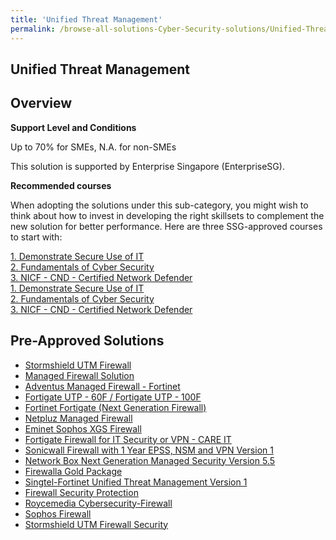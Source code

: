```yaml
---
title: 'Unified Threat Management'
permalink: /browse-all-solutions-Cyber-Security-solutions/Unified-Threat-Management
---
```


## Unified Threat Management
## Overview

**Support Level and Conditions**

Up to 70% for SMEs, N.A. for non-SMEs

This solution is supported by  Enterprise Singapore (EnterpriseSG).

**Recommended courses**

When adopting the solutions under this sub-category, you might wish to think about how to invest in developing the right skillsets to complement the new solution for better performance. Here are three SSG-approved courses to start with:

<a href='https://courses.enterprisejobskills.gov.sg/Course_Internet/CourseDetail/Demonstrate-Secure-Use-8'  target='_blank' rel='noopener'>1. Demonstrate Secure Use of IT</a><br>
<a href='https://courses.enterprisejobskills.gov.sg/Course_Internet/CourseDetail/Fundamentals-Cyber-Security-2'  target='_blank' rel='noopener'>2. Fundamentals of Cyber Security</a><br>
<a href='https://courses.enterprisejobskills.gov.sg/Course_Internet/CourseDetail/NICF-CND-Certified-Network-Defender-SF-2'  target='_blank' rel='noopener'>3. NICF - CND - Certified Network Defender</a><br>
<a href='https://courses.enterprisejobskills.gov.sg/Course_Internet/CourseDetail/Demonstrate-Secure-Use-8'  target='_blank' rel='noopener'>1. Demonstrate Secure Use of IT</a><br>
<a href='https://courses.enterprisejobskills.gov.sg/Course_Internet/CourseDetail/Fundamentals-Cyber-Security-2'  target='_blank' rel='noopener'>2. Fundamentals of Cyber Security</a><br>
<a href='https://courses.enterprisejobskills.gov.sg/Course_Internet/CourseDetail/NICF-CND-Certified-Network-Defender-SF-2'  target='_blank' rel='noopener'>3. NICF - CND - Certified Network Defender</a><br>

## Pre-Approved Solutions

- <a href='/productivity-solutions-grant/solutionrepo/solution521' target='_blank'>Stormshield UTM Firewall</a><br>
- <a href='/productivity-solutions-grant/solutionrepo/solution1276' target='_blank'>Managed Firewall Solution</a><br>
- <a href='/productivity-solutions-grant/solutionrepo/solution1800' target='_blank'>Adventus Managed Firewall - Fortinet </a><br>
- <a href='/productivity-solutions-grant/solutionrepo/solution1809' target='_blank'>Fortigate UTP - 60F / Fortigate UTP - 100F</a><br>
- <a href='/productivity-solutions-grant/solutionrepo/solution1909' target='_blank'>Fortinet Fortigate (Next Generation Firewall)</a><br>
- <a href='/productivity-solutions-grant/solutionrepo/solution2274' target='_blank'>Netpluz Managed Firewall </a><br>
- <a href='/productivity-solutions-grant/solutionrepo/solution2386' target='_blank'>Eminet Sophos XGS Firewall</a><br>
- <a href='/productivity-solutions-grant/solutionrepo/solution2402' target='_blank'>Fortigate Firewall for IT Security or VPN - CARE IT</a><br>
- <a href='/productivity-solutions-grant/solutionrepo/solution2517' target='_blank'>Sonicwall Firewall with 1 Year EPSS, NSM and VPN Version 1</a><br>
- <a href='/productivity-solutions-grant/solutionrepo/solution2549' target='_blank'>Network Box Next Generation Managed Security Version 5.5</a><br>
- <a href='/productivity-solutions-grant/solutionrepo/solution2607' target='_blank'>Firewalla Gold Package</a><br>
- <a href='/productivity-solutions-grant/solutionrepo/solution2655' target='_blank'>Singtel-Fortinet Unified Threat Management Version 1</a><br>
- <a href='/productivity-solutions-grant/solutionrepo/solution2711' target='_blank'>Firewall Security Protection</a><br>
- <a href='/productivity-solutions-grant/solutionrepo/solution2763' target='_blank'>Roycemedia Cybersecurity-Firewall</a><br>
- <a href='/productivity-solutions-grant/solutionrepo/solution2835' target='_blank'>Sophos Firewall</a><br>
- <a href='/productivity-solutions-grant/solutionrepo/solution3053' target='_blank'>Stormshield UTM Firewall Security</a><br>
